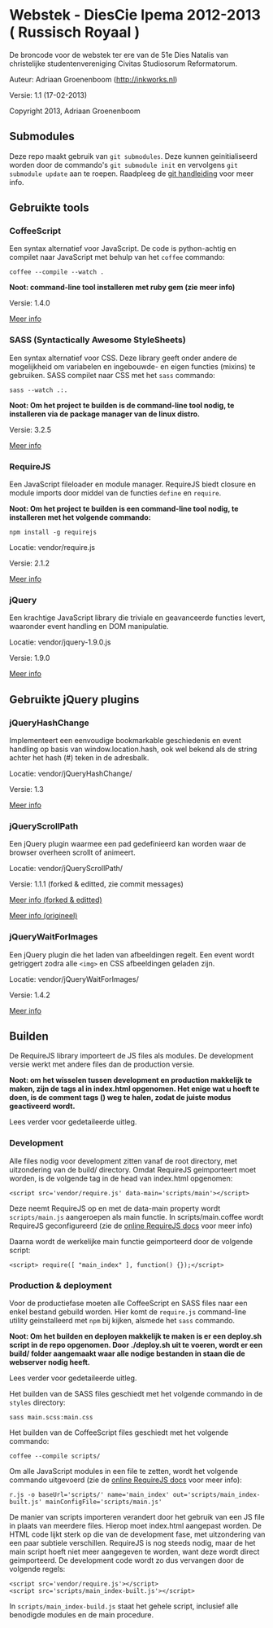 Webstek - DiesCie Ipema 2012-2013 ( Russisch Royaal )
=====================================================
De broncode voor de webstek ter ere van de 51e Dies Natalis van christelijke studentenvereniging
Civitas Studiosorum Reformatorum.

Auteur: Adriaan Groenenboom (http://inkworks.nl)

Versie: 1.1 (17-02-2013)

Copyright 2013, Adriaan Groenenboom

Submodules
----------
Deze repo maakt gebruik van `git submodules`. Deze kunnen geinitialiseerd worden door de commando's
`git submodule init` en vervolgens `git submodule update` aan te roepen. Raadpleeg de [git
handleiding](http://git-scm.com/book/en/Git-Tools-Submodules) voor meer info.

Gebruikte tools
---------------
### CoffeeScript
Een syntax alternatief voor JavaScript. De code is python-achtig en compilet naar JavaScript met
behulp van het `coffee` commando:

	coffee --compile --watch .

__Noot: command-line tool installeren met ruby gem (zie meer info)__

Versie: 1.4.0

[Meer info](http://www.coffeescript.org)

### SASS (Syntactically Awesome StyleSheets)
Een syntax alternatief voor CSS. Deze library geeft onder andere de mogelijkheid om variabelen en
ingebouwde- en eigen functies (mixins) te gebruiken. SASS compilet naar CSS met het `sass`
commando:

	sass --watch .:.

__Noot: Om het project te builden is de command-line tool nodig, te installeren via de package
manager van de linux distro.__

Versie: 3.2.5

[Meer info](http://www.sass-lang.com)

### RequireJS
Een JavaScript fileloader en module manager. RequireJS biedt closure en module imports door middel
van de functies `define` en `require`.

__Noot: Om het project te builden is een command-line tool nodig, te installeren met het volgende
commando:__

	npm install -g requirejs

Locatie: vendor/require.js

Versie: 2.1.2

[Meer info](http://www.requirejs.org)

### jQuery
Een krachtige JavaScript library die triviale en geavanceerde functies levert, waaronder event
handling en DOM manipulatie.

Locatie: vendor/jquery-1.9.0.js

Versie: 1.9.0

[Meer info](http://www.jquery.com)

Gebruikte jQuery plugins
-----------------
### jQueryHashChange
Implementeert een eenvoudige bookmarkable geschiedenis en event handling op basis van
window.location.hash, ook wel bekend als de string achter het hash (#) teken in de adresbalk.

Locatie: vendor/jQueryHashChange/

Versie: 1.3

[Meer info](https://github.com/cowboy/jquery-hashchange/tree/v1.3)

### jQueryScrollPath
Een jQuery plugin waarmee een pad gedefinieerd kan worden waar de browser overheen scrollt of
animeert.

Locatie: vendor/jQueryScrollPath/

Versie: 1.1.1 (forked & editted, zie commit messages)

[Meer info (forked & editted)](https://github.com/ChocolateCookies/scrollpath.git)

[Meer info (origineel)](https://github.com/JoelBesada/scrollpath)

### jQueryWaitForImages
Een jQuery plugin die het laden van afbeeldingen regelt. Een event wordt getriggert zodra alle
`<img>` en CSS afbeeldingen geladen zijn.

Locatie: vendor/jQueryWaitForImages/

Versie: 1.4.2

[Meer info](https://github.com/alexanderdickson/waitForImages.git)

Builden
-------
De RequireJS library importeert de JS files als modules. De development versie werkt met andere
files dan de production versie. 

__Noot: om het wisselen tussen development en production makkelijk te maken, zijn de tags al in
index.html opgenomen. Het enige wat u hoeft te doen, is de comment tags (<!-- -->) weg te halen,
zodat de juiste modus geactiveerd wordt.__

Lees verder voor gedetaileerde uitleg.

### Development
Alle files nodig voor development zitten vanaf de root directory, met uitzondering van de build/
directory. Omdat RequireJS geimporteert moet worden, is de volgende tag in de head van index.html
opgenomen:
	
	<script src='vendor/require.js' data-main='scripts/main'></script>

Deze neemt RequireJS op en met de data-main property wordt `scripts/main.js` aangeroepen als main
functie. In scripts/main.coffee wordt RequireJS geconfigureerd (zie de [online RequireJS
docs](http://www.requirejs.org/docs/optimization.html#basics) voor meer info)

Daarna wordt de werkelijke main functie geimporteerd door de volgende script:

	<script> require([ "main_index" ], function() {});</script>

### Production & deployment
Voor de productiefase moeten alle CoffeeScript en SASS files naar een enkel bestand gebuild worden.
Hier komt de `require.js` command-line utility geinstalleerd met `npm` bij kijken, alsmede het
`sass` commando.

__Noot: Om het builden en deployen makkelijk te maken is er een deploy.sh script in de repo
opgenomen. Door ./deploy.sh uit te voeren, wordt er een build/ folder aangemaakt waar alle nodige
bestanden in staan die de webserver nodig heeft.__

Lees verder voor gedetaileerde uitleg.

Het builden van de SASS files geschiedt met het volgende commando in de `styles` directory:
	
	sass main.scss:main.css

Het builden van de CoffeeScript files geschiedt met het volgende commando:

	coffee --compile scripts/

Om alle JavaScript modules in een file te zetten, wordt het volgende commando uitgevoerd (zie de
[online RequireJS docs](http://www.requirejs.org/docs/optimization.html#basics) voor meer info):

	r.js -o baseUrl='scripts/' name='main_index' out='scripts/main_index-built.js' mainConfigFile='scripts/main.js'

De manier van scripts importeren verandert door het gebruik van een JS file in plaats van meerdere
files. Hierop moet index.html aangepast worden. De HTML code lijkt sterk op die van de development
fase, met uitzondering van een paar subtiele verschillen. RequireJS is nog steeds nodig, maar de
het main script hoeft niet meer aangegeven te worden, want deze wordt direct geimporteerd. De
development code wordt zo dus vervangen door de volgende regels:

	<script src='vendor/require.js'></script>
	<script src='scripts/main_index-built.js'></script>
	
In `scripts/main_index-build.js` staat het gehele script, inclusief alle benodigde modules en de
main procedure.

